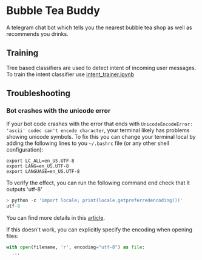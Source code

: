 # Bubble Tea Buddy

A telegram chat bot which tells you the nearest bubble tea shop as well as recommends you drinks. 

## Training

Tree based classifiers are used to detect intent of incoming user messages. To train the intent classifier use [intent_trainer.ipynb](https://github.com/titzehong/BubbleTeaBuddy/blob/master/Intent_trainer.ipynb)


## Troubleshooting

### Bot crashes with the unicode error 

If your bot code crashes with the error that ends with `UnicodeEncodeError: 'ascii' codec can't encode character`,
your terminal likely has problems showing unicode symbols. To fix this you can change your terminal local by adding
the following lines to you `~/.bashrc` file (or any other shell configuration):

```
export LC_ALL=en_US.UTF-8
export LANG=en_US.UTF-8
export LANGUAGE=en_US.UTF-8
```

To verify the effect, you can run the following command end check that it outputs 'utf-8'
```python
> python -c 'import locale; print(locale.getpreferredencoding())'
utf-8
```

You can find more details in this [article](https://perlgeek.de/en/article/set-up-a-clean-utf8-environment).

If this doesn't work, you can explicitly specify the encoding when opening files:
```python
with open(filename, 'r', encoding="utf-8") as file:
  ...
```
